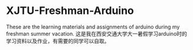 # XJTU-Freshman-Arduino
These are the learning materials and assignments of arduino during my freshman summer vacation.
这是我在西安交通大学大一暑假学习arduino时的学习资料以及作业，有需要的同学可以自取。

